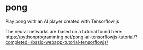 # pong

Play pong with an AI player created with Tensorflow.js


The neural networks are based on a tutorial found here: 
https://pythonprogramming.net/pong-ai-tensorflowjs-tutorial/?completed=/basic-webapp-tutorial-tensorflowjs/
